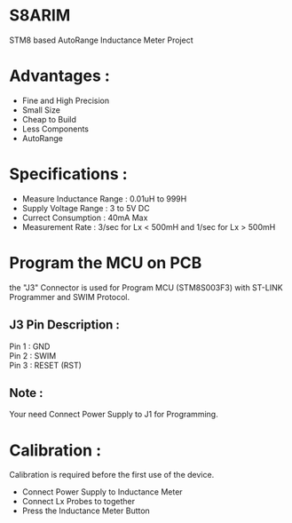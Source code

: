 # S8ARIM
STM8 based AutoRange Inductance Meter Project

# Advantages :
- Fine and High Precision
- Small Size
- Cheap to Build 
- Less Components
- AutoRange

# Specifications :
- Measure Inductance Range : 0.01uH to 999H
- Supply Voltage Range : 3 to 5V DC
- Currect Consumption : 40mA Max
- Measurement Rate : 3/sec for Lx < 500mH and 1/sec for Lx > 500mH

# Program the MCU on PCB
  the "J3" Connector is used for Program MCU (STM8S003F3) with ST-LINK Programmer and SWIM Protocol.
## J3 Pin Description :
  Pin 1 : GND   
  Pin 2 : SWIM  
  Pin 3 : RESET (RST)   
## Note :
  Your need Connect Power Supply to J1 for Programming. 

# Calibration :
  Calibration is required before the first use of the device.
- Connect Power Supply to Inductance Meter
- Connect Lx Probes to together
- Press the Inductance Meter Button
